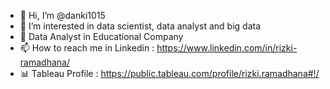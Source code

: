 - 👋 Hi, I’m @danki1015
- 👀 I’m interested in data scientist, data analyst and big data
- 🌱 Data Analyst in Educational Company
- 📫 How to reach me in Linkedin : https://www.linkedin.com/in/rizki-ramadhana/
- 📊 Tableau Profile : https://public.tableau.com/profile/rizki.ramadhana#!/

